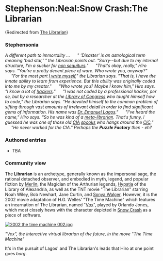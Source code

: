 
# Stephenson:Neal:Snow Crash:The Librarian

(Redirected from [The Librarian](/the-librarian))

### Stephensonia


*A different path to immortality ...
     " 'Disaster' is an astrological term meaning 'bad star,' " the Librarian points out. "Sorry--but due to my internal structure, I'm a sucker for [non sequiturs](/non-sequiturs)."
     "That's okay, really," Hiro says. "You're a pretty decent piece of ware. Who wrote you, anyway?"
     "For the most part [I write myself](/i-write-myself)," the Librarian says. "That is, I have the innate ability to learn from experience. But this ability was originally coded into me by my creator."
     "Who wrote you? Maybe I know him," Hiro says. "I know a lot of [hackers](/hackers)."
     "I was not coded by a professional hacker, per se, but by a researcher at the [Library of Congress](/library-of-congress) who taught himself how to code," the Librarian says. "He devoted himself to the common problem of sifting through vast amounts of irrelevant detail in order to find significant gems of information. His name was [Dr. Emanuel Lagos](/dr-emanuel-lagos)."
     "I've heard the name," Hiro says. "So he was kind of a [meta-librarian](/meta-librarian). That's funny, I guessed he was one of those old [CIA](/cia) [spooks](/spooks) who hangs around the [CIC](/cic)."
     "He never worked for the CIA."
Perhaps the **Puzzle Factory** then - eh?*

### Authored entries


* TBA


### Community view


The **Librarian** is an archetype, generally known as the impersonal sage, the rational detached observer, and embodied in myth, legend, and popular fiction by [Merlin](/merlin), the Magician of the Arthurian legends, [Hypatia](/hypatia) of the Library of Alexandria, as well as the TNT movie "The Librarian" starring Noah Wiley, Bob Newhart, Jane Curtin, and [Sonya Walger](/sonya-walger). However, it is the 2002 movie adaptation of H.G. Welles' "The Time Machine" which features an incarnation of The Librarian, named "[Vox](/http-wm-screenplay-na-central-speedera-net-wm-nytimes-screenplayinc-157-e157883t-asf)", played by Orlando Jones, which most closely hews with the character depicted in [Snow Crash](/snow-crash) as a piece of software.

[![2002 the time machine 002.jpg](/web/20060725223545im_/http://www.metaweb.com/wiki/upload/a/a5/2002_the_time_machine_002.jpg)](2002-the-time-machine-002-jpg)  

*"Vox", the interactive virtual librarian of the future, in the move "The Time Machine"*

It's in the pursuit of Lagos' and The Librarian's leads that Hiro at one point goes *borg*.
